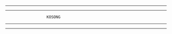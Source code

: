 ____
____
                      KOSONG  
____
____
<!---
Intraforxd/Intraforxd is a ✨ special ✨ repository because its `README.md` (this file) appears on your GitHub profile.
You can click the Preview link to take a look at your changes.
--->
